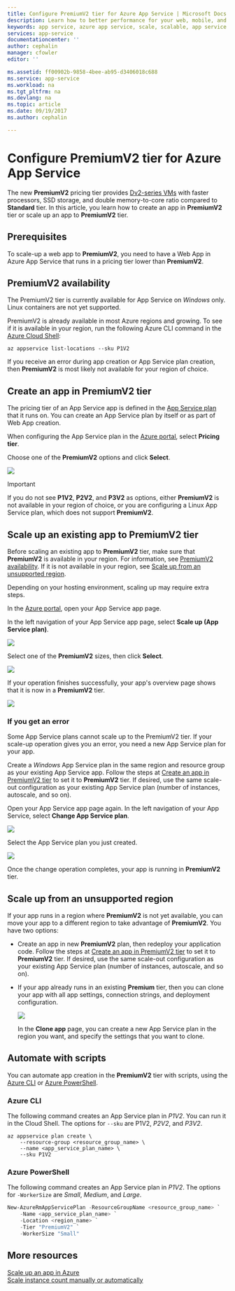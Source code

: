 ```yaml
---
title: Configure PremiumV2 tier for Azure App Service | Microsoft Docs
description: Learn how to better performance for your web, mobile, and API app in Azure App Service by scaling to the new PremiumV2 pricing tier.
keywords: app service, azure app service, scale, scalable, app service plan, app service cost
services: app-service
documentationcenter: ''
author: cephalin
manager: cfowler
editor: ''

ms.assetid: ff00902b-9858-4bee-ab95-d3406018c688
ms.service: app-service
ms.workload: na
ms.tgt_pltfrm: na
ms.devlang: na
ms.topic: article
ms.date: 09/19/2017
ms.author: cephalin

---
```


# Configure PremiumV2 tier for Azure App Service

The new **PremiumV2** pricing tier provides [Dv2-series VMs](../virtual-machines/windows/sizes-general.md#dv2-series) with faster processors, SSD storage, and double memory-to-core ratio compared to **Standard** tier. In this article, you learn how to create an app in **PremiumV2** tier or scale up an app to **PremiumV2** tier.

## Prerequisites

To scale-up a web app to **PremiumV2**, you need to have a Web App in Azure App Service that runs in a pricing tier lower than **PremiumV2**.

<a name="availability"></a>


## PremiumV2 availability

The PremiumV2 tier is currently available for App Service on _Windows_ only. Linux containers are not yet supported.

PremiumV2 is already available in most Azure regions and growing. To see if it is available in your region, run the following Azure CLI command in the [Azure Cloud Shell](../cloud-shell/overview.md):

```azurecli-interactive
az appservice list-locations --sku P1V2
```

If you receive an error during app creation or App Service plan creation, then **PremiumV2** is most likely not available for your region of choice.

<a name="create"></a>


## Create an app in PremiumV2 tier

The pricing tier of an App Service app is defined in the [App Service plan](azure-web-sites-web-hosting-plans-in-depth-overview.md) that it runs on. You can create an App Service plan by itself or as part of Web App creation.

When configuring the App Service plan in the <a href="https://portal.azure.com" target="_blank">Azure portal</a>, select **Pricing tier**. 

Choose one of the **PremiumV2** options and click **Select**.

![](media/app-service-configure-premium-tier/pick-premium-tier.png)

> [!IMPORTANT] 
> If you do not see **P1V2**, **P2V2**, and **P3V2** as options, either **PremiumV2** is not available in your region of choice, or you are configuring a Linux App Service plan, which does not support **PremiumV2**.

## Scale up an existing app to PremiumV2 tier

Before scaling an existing app to **PremiumV2** tier, make sure that **PremiumV2** is available in your region. For information, see [PremiumV2 availability](#availability). If it is not available in your region, see [Scale up from an unsupported region](#unsupported).

Depending on your hosting environment, scaling up may require extra steps. 

In the <a href="https://portal.azure.com" target="_blank">Azure portal</a>, open your App Service app page.

In the left navigation of your App Service app page, select **Scale up (App Service plan)**.

![](media/app-service-configure-premium-tier/scale-up-tier-portal.png)

Select one of the **PremiumV2** sizes, then click **Select**.

![](media/app-service-configure-premium-tier/scale-up-tier-select.png)

If your operation finishes successfully, your app's overview page shows that it is now in a **PremiumV2** tier.

![](media/app-service-configure-premium-tier/finished.png)

### If you get an error

Some App Service plans cannot scale up to the PremiumV2 tier. If your scale-up operation gives you an error, you need a new App Service plan for your app.

Create a _Windows_ App Service plan in the same region and resource group as your existing App Service app. Follow the steps at [Create an app in PremiumV2 tier](#create) to set it to **PremiumV2** tier. If desired, use the same scale-out configuration as your existing App Service plan (number of instances, autoscale, and so on).

Open your App Service app page again. In the left navigation of your App Service, select **Change App Service plan**.

![](media/app-service-configure-premium-tier/change-plan.png)

Select the App Service plan you just created.

![](media/app-service-configure-premium-tier/select-plan.png)

Once the change operation completes, your app is running in **PremiumV2** tier.

<a name="unsupported"></a>


## Scale up from an unsupported region

If your app runs in a region where **PremiumV2** is not yet available, you can move your app to a different region to take advantage of **PremiumV2**. You have two options:

- Create an app in new **PremiumV2** plan, then redeploy your application code. Follow the steps at [Create an app in PremiumV2 tier](#create) to set it to **PremiumV2** tier. If desired, use the same scale-out configuration as your existing App Service plan (number of instances, autoscale, and so on).
- If your app already runs in an existing **Premium** tier, then you can clone your app with all app settings, connection strings, and deployment configuration.

    ![](media/app-service-configure-premium-tier/clone-app.png)

    In the **Clone app** page, you can create a new App Service plan in the region you want, and specify the settings that you want to clone.

## Automate with scripts

You can automate app creation in the **PremiumV2** tier with scripts, using the [Azure CLI](/cli/azure/install-azure-cli) or [Azure PowerShell](/powershell/azure/overview).

### Azure CLI

The following command creates an App Service plan in _P1V2_. You can run it in the Cloud Shell. The options for `--sku` are P1V2, _P2V2_, and _P3V2_.

```azurecli-interactive
az appservice plan create \
    --resource-group <resource_group_name> \
    --name <app_service_plan_name> \
    --sku P1V2
```

### Azure PowerShell

The following command creates an App Service plan in _P1V2_. The options for `-WorkerSize` are _Small_, _Medium_, and _Large_.

```PowerShell
New-AzureRmAppServicePlan -ResourceGroupName <resource_group_name> `
    -Name <app_service_plan_name> `
    -Location <region_name> `
    -Tier "PremiumV2" `
    -WorkerSize "Small"
```
## More resources

[Scale up an app in Azure](web-sites-scale.md)  
[Scale instance count manually or automatically](../monitoring-and-diagnostics/insights-how-to-scale.md)